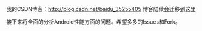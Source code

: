 我的CSDN博客：http://blog.csdn.net/baidu_35255405
博客陆续会迁移到这里



接下来将全面的分析Android性能方面的问题。希望多多的Issues和Fork。
